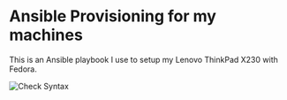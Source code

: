 # Ansible Provisioning for my machines

This is an Ansible playbook I use to setup my Lenovo ThinkPad X230 with Fedora. 

![Check Syntax](https://github.com/eliseomartelli/ansible-provision/workflows/Check%20Syntax/badge.svg)
